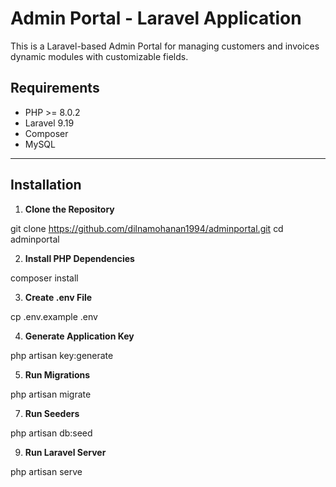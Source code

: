 # Admin Portal - Laravel Application

This is a Laravel-based Admin Portal for managing customers and invoices dynamic modules with customizable fields.

## Requirements

- PHP >= 8.0.2
- Laravel 9.19
- Composer
- MySQL
---

## Installation

1. **Clone the Repository**

git clone https://github.com/dilnamohanan1994/adminportal.git
cd adminportal

2. **Install PHP Dependencies**

composer install

3. **Create .env File**

cp .env.example .env

4. **Generate Application Key**

php artisan key:generate

5. **Run Migrations**
   
php artisan migrate

7. **Run Seeders**
   
php artisan db:seed

9. **Run Laravel Server**

php artisan serve
